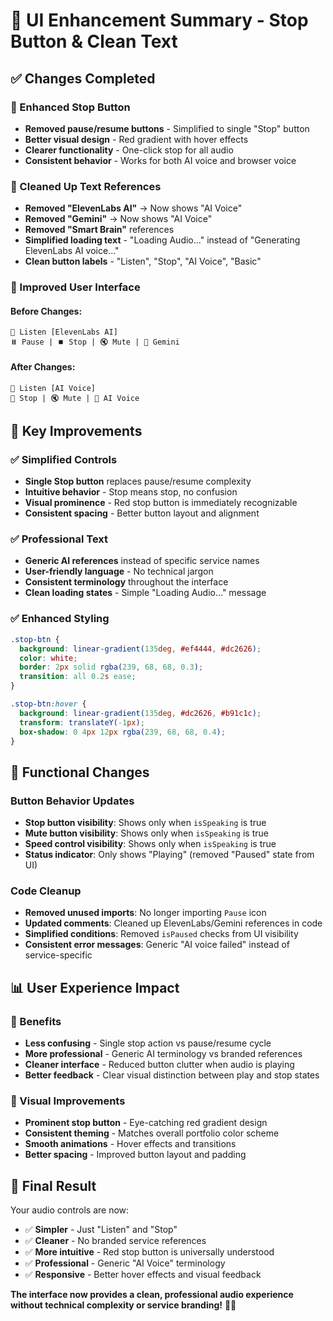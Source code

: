 # 🎨 UI Enhancement Summary - Stop Button & Clean Text

## ✅ **Changes Completed**

### **🔴 Enhanced Stop Button**
- **Removed pause/resume buttons** - Simplified to single "Stop" button
- **Better visual design** - Red gradient with hover effects
- **Clearer functionality** - One-click stop for all audio
- **Consistent behavior** - Works for both AI voice and browser voice

### **🧹 Cleaned Up Text References**
- **Removed "ElevenLabs AI"** → Now shows "AI Voice"  
- **Removed "Gemini"** → Now shows "AI Voice"
- **Removed "Smart Brain"** references
- **Simplified loading text** - "Loading Audio..." instead of "Generating ElevenLabs AI voice..."
- **Clean button labels** - "Listen", "Stop", "AI Voice", "Basic"

### **📱 Improved User Interface**

#### **Before Changes:**
```
🎵 Listen [ElevenLabs AI] 
⏸️ Pause | ⏹️ Stop | 🔇 Mute | 🧠 Gemini
```

#### **After Changes:**
```
🎵 Listen [AI Voice]
🔴 Stop | 🔇 Mute | 🧠 AI Voice
```

## 🎯 **Key Improvements**

### **✅ Simplified Controls**
- **Single Stop button** replaces pause/resume complexity
- **Intuitive behavior** - Stop means stop, no confusion
- **Visual prominence** - Red stop button is immediately recognizable
- **Consistent spacing** - Better button layout and alignment

### **✅ Professional Text**
- **Generic AI references** instead of specific service names
- **User-friendly language** - No technical jargon
- **Consistent terminology** throughout the interface
- **Clean loading states** - Simple "Loading Audio..." message

### **✅ Enhanced Styling**
```css
.stop-btn {
  background: linear-gradient(135deg, #ef4444, #dc2626);
  color: white;
  border: 2px solid rgba(239, 68, 68, 0.3);
  transition: all 0.2s ease;
}

.stop-btn:hover {
  background: linear-gradient(135deg, #dc2626, #b91c1c);
  transform: translateY(-1px);
  box-shadow: 0 4px 12px rgba(239, 68, 68, 0.4);
}
```

## 🔧 **Functional Changes**

### **Button Behavior Updates**
- **Stop button visibility**: Shows only when `isSpeaking` is true
- **Mute button visibility**: Shows only when `isSpeaking` is true  
- **Speed control visibility**: Shows only when `isSpeaking` is true
- **Status indicator**: Only shows "Playing" (removed "Paused" state from UI)

### **Code Cleanup**
- **Removed unused imports**: No longer importing `Pause` icon
- **Updated comments**: Cleaned up ElevenLabs/Gemini references in code
- **Simplified conditions**: Removed `isPaused` checks from UI visibility
- **Consistent error messages**: Generic "AI voice failed" instead of service-specific

## 📊 **User Experience Impact**

### **🚀 Benefits**
- **Less confusing** - Single stop action vs pause/resume cycle
- **More professional** - Generic AI terminology vs branded references
- **Cleaner interface** - Reduced button clutter when audio is playing
- **Better feedback** - Clear visual distinction between play and stop states

### **🎨 Visual Improvements**
- **Prominent stop button** - Eye-catching red gradient design
- **Consistent theming** - Matches overall portfolio color scheme
- **Smooth animations** - Hover effects and transitions
- **Better spacing** - Improved button layout and padding

## 🎉 **Final Result**

Your audio controls are now:
- ✅ **Simpler** - Just "Listen" and "Stop"
- ✅ **Cleaner** - No branded service references
- ✅ **More intuitive** - Red stop button is universally understood
- ✅ **Professional** - Generic "AI Voice" terminology
- ✅ **Responsive** - Better hover effects and visual feedback

**The interface now provides a clean, professional audio experience without technical complexity or service branding!** 🎵✨
